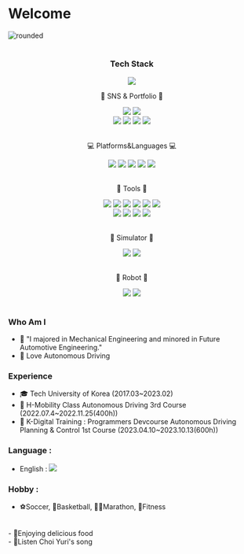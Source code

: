 # Welcome

![rounded](https://capsule-render.vercel.app/api?type=rounded&color=timeGradient&text=parkjunchun's%20Github&fontAlignY=50&fontSize=50&height=200&stroke=000000&strokeWidth=2)



#
</div>
<div align=center>
  <h3> Tech Stack </h3>
  <div align="center">
<img src=https://hits.seeyoufarm.com/api/count/incr/badge.svg?url=https%3A%2F%2Fgithub.com%2Fparkjungchun%2Fhit-counter&count_bg=%2332C6CA&title_bg=%234F83CE&icon=awesomelists.svg&icon_color=%23000000&title=VISIT&edge_flat=false)](https://hits.seeyoufarm.com)/>
</br>
  </div>
	<p>📱 SNS & Portfolio 📱</p>
</div>


<div align="center">
    <img src=https://img.shields.io/badge/Gmail-D14836?style=flat&logo=Gmail&logoColor=white&link=mailto:jungchunpark97@gmail.com/>
    <img src=https://img.shields.io/badge/Velog-555263?style=flat&logo=Velog&link=https://velog.io/@chun8685/&logoColor=white)](https://velog.io/@chun8685/)/>
</br>
	<img src=https://img.shields.io/badge/FireFightingCar-181717?style=flat&logo=Github&link=https://github.com/parkjungchun/CapstoneDesign_FirefightingCar/&logoColor=white)](https://github.com/parkjungchun/CapstoneDesign_FirefightingCar)/>
	<img src=https://img.shields.io/badge/LKS-181717?style=flat&logo=Github&link=https://github.com/parkjungchun/ProgrammersDevcourse_LaneKeepingSystem/&logoColor=white)](https://github.com/parkjungchun/ProgrammersDevcourse_LaneKeepingSystem)/>
	<img src=https://img.shields.io/badge/Obstacle_Avoidance_Driving-181717?style=flat&logo=Github&link=https://github.com/parkjungchun/ProgrammersDevcourse_ObstacleAvoidance/&logoColor=white)](https://github.com/parkjungchun/ProgrammersDevcourse_ObstacleAvoidance)/>
    <img src=https://img.shields.io/badge/Morai_Simulator-181717?style=flat&logo=Github&link=https://github.com/parkjungchun/ProgrammersDevcourse_Morai/&logoColor=white)](https://github.com/parkjungchun/ProgrammersDevcourse_Morai)/>
</div>

</div>
</br>
<div align=center>
	<p>💻 Platforms&Languages 💻</p>
</div>
<div align="center">
  <img src="https://img.shields.io/badge/Linux-FCC624?style=flat&logo=Linux&logoColor=black" />
  <img src="https://img.shields.io/badge/Ubuntu-E95420?style=flat&logo=Ubuntu&logoColor=white" />
  <img src="https://img.shields.io/badge/C-EF5C55?style=flat&logo=C&logoColor=white" />
  <img src="https://img.shields.io/badge/C++-37814A?style=flat&logo=Celery&logoColor=white" />
  <img src="https://img.shields.io/badge/Python-3776AB?style=flat&logo=Python&logoColor=white" />
</div>
</br>
</div>
<div align=center>
	<p>🔧 Tools 🔧</p>
</div>
<div align=center>
	<img src="https://img.shields.io/badge/Visual%20Studio%20Code-007ACC?style=flat&logo=VisualStudioCode&logoColor=white" />
	<img src="https://img.shields.io/badge/PyCharm-000000?style=flat&logo=PyCharm&logoColor=white" />
	<img src="https://img.shields.io/badge/GitHub-181717?style=flat&logo=GitHub&logoColor=white" />
	<img src="https://img.shields.io/badge/Notion-000000?style=flat&logo=Notion&logoColor=white" />
	<img src="https://img.shields.io/badge/Raspiberry Pi-A22846?style=flat&logo=RaspberryPi&logoColor=white" />
  	<img src="https://img.shields.io/badge/Arduino-00878F?style=flat&logo=Arduino&logoColor=white" />
	</br>
     	<img src="https://img.shields.io/badge/AutoCAD-000000?style=flat&logo=Autodesk&logoColor=white" />
    	<img src="https://img.shields.io/badge/SolidWorks-005386?style=flat&logo=DassaultSystemes&logoColor=white" />
     	<img src="https://img.shields.io/badge/Matlab-orange"/>
      	<img src="https://img.shields.io/badge/Labview-FFDB00?style=flat&logo=Labview&logoColor=white" />
  	
</div>
</br>
<div align=center>
	<p>🎦 Simulator 🎦</p>
</div>
<div align=center>
  	<img src="https://img.shields.io/badge/Gazebo-orange"/>
 	<img src="https://img.shields.io/badge/MORAI-blue"/>
</div>
</br>
<div align=center>
	<p>🚙 Robot 🚙</p>
</div>
<div align=center>
  	<img src="https://img.shields.io/badge/TurtleBot3-green"/>
    <img src="https://img.shields.io/badge/Xycar-darkred"/>
</div>

#

### Who Am I

- 🥇 "I majored in Mechanical Engineering and minored in Future Automotive Engineering."
- 🚐 Love Autonomous Driving

### Experience

- 🎓 Tech University of Korea (2017.03~2023.02)
- 📕 H-Mobility Class Autonomous Driving 3rd Course (2022.07.4~2022.11.25(400h))
- 📗 K-Digital Training : Programmers Devcourse Autonomous Driving Planning & Control 1st Course (2023.04.10~2023.10.13(600h))

### Language :

- English : <img src="https://img.shields.io/badge/OPIC-IM2-blue"/>

### Hobby : 

- ⚽Soccer, 🏀Basketball, 🏃‍♂️Marathon, 💪Fitness
</br>
- 🥘Enjoying delicious food
</br>
- 🎵Listen Choi Yuri's song
